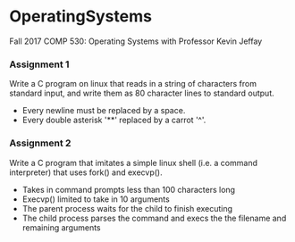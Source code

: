# OperatingSystems
Fall 2017 COMP 530: Operating Systems with Professor Kevin Jeffay

### **Assignment 1**
Write a C program on linux that reads in a string of characters from standard input, and write them as 80 character lines to standard output. 
* Every newline must be replaced by a space.
* Every double asterisk '**' replaced by a carrot '^'.

### **Assignment 2**
Write a C program that imitates a simple linux shell (i.e. a command interpreter) that uses fork() and execvp().
* Takes in command prompts less than 100 characters long
* Execvp() limited to take in 10 arguments
* The parent process waits for the child to finish executing
* The child process parses the command and execs the the filename and remaining arguments

